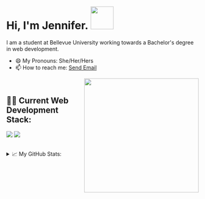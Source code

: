 <!DOCTYPE html>
<html>
  <head>
    <meta charset="utf-8">
    <meta name="description" content="Author: Jennifer Hoitenga">
  </head>
</html>

<h1>Hi, I'm Jennifer. <img src="https://media.giphy.com/media/3owyplYLWlGFQk9mF2/giphy.gif" width="60"></h1>
<p>I am a student at Bellevue University working towards a Bachelor's degree in web development.</p>
<ul>
  <li>😄 My Pronouns: She/Her/Hers</li>
  <li>📫 How to reach me: <a href="mailto:jhoitenga@gmail.com">Send Email</a></li>
</ul>
<img align="right" src="https://media.giphy.com/media/ZVik7pBtu9dNS/giphy.gif" width="300">

<br/>
<h2>👨‍💻 Current Web Development Stack:</h2>
<p><img src="https://img.shields.io/badge/HTML5-E34F26?style=for-the-badge&logo=html5&logoColor=white" />
<img src="https://img.shields.io/badge/CSS3-1572B6?style=for-the-badge&logo=css3&logoColor=white" /></p>
<br/>
<details>
  
<summary>
  📈 My GitHub Stats:
</summary>
<br/>
<img src="https://github-readme-stats-sage-gamma-12.vercel.app/api?username=jhoitenga&show_icons=true&theme=material-palenight" alt="jhoitenga" />
<br/>
<br/>

![Top Langs](https://github-readme-stats.vercel.app/api/top-langs/?username=jhoitenga)

<a href="https://visitorbadge.io/status?path=https%3A%2F%2Fgithub.com%2Fjhoitenga"><img src="https://api.visitorbadge.io/api/visitors?path=https%3A%2F%2Fgithub.com%2Fjhoitenga&countColor=%23697689&style=plastic" /></a>


</details>
